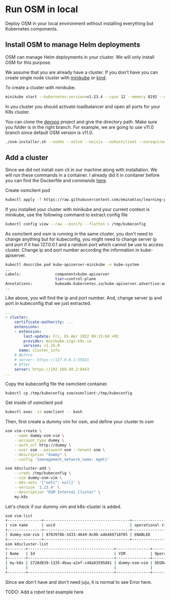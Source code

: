 # Run OSM in local

Deploy OSM in your local environment without installing everything but Kubernetes components.

## Install OSM to manage Helm deployments

OSM can manage Helm deployments in your cluster. We will only install OSM for this purpose.

We assume that you are already have a cluster. If you don't have you can create single node cluster with [minikube](https://minikube.sigs.k8s.io/docs/start/) or [kind](https://kind.sigs.k8s.io/).

To create a cluster with minikube.

```bash
minikube start --kubernetes-version=v1.23.4 --cpus 12 --memory 8192 --extra-config=apiserver.service-node-port-range=1-65535 --addons metallb
```

In you cluster you should activate loadbalancer and open all ports for your K8s cluster.

You can clone the [devops](https://osm.etsi.org/gerrit/#/admin/projects/osm/devops) project and give the directory path. Make sure you folder is in the right branch. For example, we are going to use v11.0 branch since default OSM version is v11.0.

```bash
./osm-installer.sh --nok8s --nolxd --nojuju --nohostclient --norequiredpackages -D <devops-path>
```

## Add a cluster

Since we did not install osm cli in our machine along with installation. We will run these commands in a container. I already did it in conitaner before you can find the Dockerfile and commands [here](https://github.com/eminaktas/learning-process-dump/tree/main/osm-client-container).

Create osmclient pod

```bash
kubectl apply -f https://raw.githubusercontent.com/eminaktas/learning-process-dump/main/osm-client-container/osmclient-pod.yaml
```

If you installed your cluster with minikube and your current context is minikube, use the following command to extract config file

```bash
kubectl config view --raw --minify --flatten > /tmp/kubeconfig
```

As osmclient and osm is running in the same cluster, you don't need to change anything but for kubeconfig, you might need to change server ip and port if it has 127.0.0.1 and a random port which cannot be use to access cluster. Change ip and port number according the information in kube-apiserver.

```bash
kubectl describe pod kube-apiserver-minikube -n kube-system
..
Labels:               component=kube-apiserver
                      tier=control-plane
Annotations:          kubeadm.kubernetes.io/kube-apiserver.advertise-address.endpoint: 192.168.49.2:8443
..
```

Like above, you will find the ip and port number. And, change server ip and port in kubeconfig that we just extracted.

```yaml
..
- cluster:
    certificate-authority: ...
    extensions:
    - extension:
        last-update: Fri, 01 Apr 2022 09:15:04 +03
        provider: minikube.sigs.k8s.io
        version: v1.24.0
      name: cluster_info
    # Before
    # server: https://127.0.0.1:55631
    # After
    server: https://192.168.49.2:8443
..
```

Copy the kubeconfig file the osmclient container.

```bash
kubectl cp /tmp/kubeconfig osm/osmclient:/tmp/kubeconfig
```

Get inside of osmclient pod

```bash
kubectl exec -it osmclient -- bash
```

Then, first create a dummy vim for osm, and define your cluster to osm

```bash
osm vim-create \
    --name dummy-osm-vim \
    --account_type dummy \
    --auth_url http://dummy \
    --user osm --password osm --tenant osm \
    --description "dummy" \
    --config '{management_network_name: mgmt}'

osm k8scluster-add \
    --creds /tmp/kubeconfig \
    --vim dummy-osm-vim \
    --k8s-nets '{"net1": null}' \
    --version '1.23.4' \
    --description "OSM Internal Cluster" \
    my-k8s
```

Let's check if our dummy vim and k8s-cluster is added.

```bash
osm vim-list
+---------------+--------------------------------------+-------------------+
| vim name      | uuid                                 | operational state |
+---------------+--------------------------------------+-------------------+
| dummy-osm-vim | 8783978b-3d33-4649-8c06-a46469718f85 | ENABLED           |
+---------------+--------------------------------------+-------------------+
osm k8scluster-list
+--------+--------------------------------------+---------------+-------------------+-------------------+
| Name   | Id                                   | VIM           | Operational State | Op. state details |
+--------+--------------------------------------+---------------+-------------------+-------------------+
| my-k8s | 2728d839-1335-4baa-a2ef-c48a83595d81 | dummy-osm-vim | DEGRADED          | Helm: ENABLED     |
|        |                                      |               |                   | Juju: ERROR       |
+--------+--------------------------------------+---------------+-------------------+-------------------+
```

Since we don't have and don't need juju, it is normal to see Error here.

TODO: Add a robot test example here
